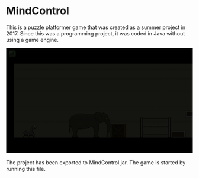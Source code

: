 # MindControl
This is a puzzle platformer game that was created as a summer project in 2017. Since this was a programming project, it was coded in Java without using a game engine.

![mindcontrol-gif](./MindControl.gif)

The project has been exported to MindControl.jar. The game is started by running this file.
